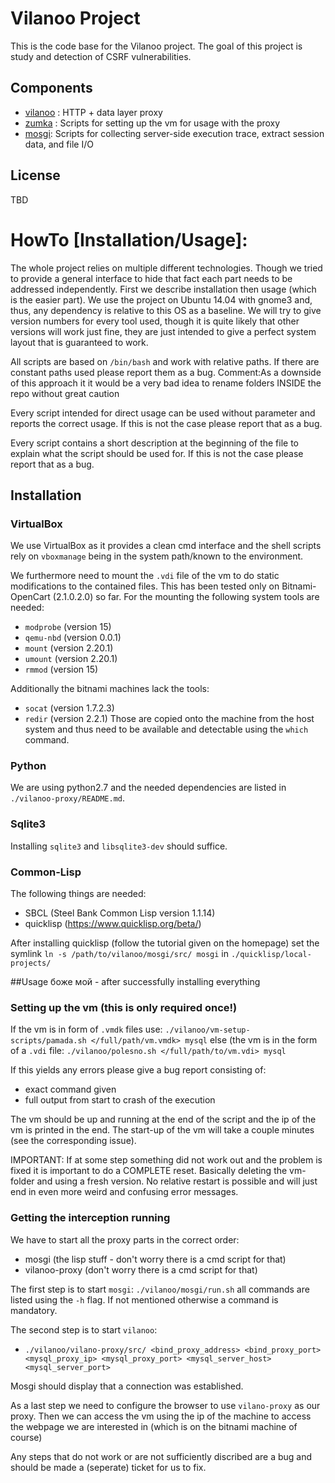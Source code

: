 # Vilanoo Project

This is the code base for the Vilanoo project. The goal of this project is study and detection of CSRF vulnerabilities.

## Components

 * [vilanoo](vilanoo-proxy/README.md) : HTTP + data layer proxy
 * [zumka](vm-setup-scripts/README.md) : Scripts for setting up the vm for usage with the proxy
 * [mosgi](mosgi/README.md): Scripts for collecting server-side execution trace, extract session data, and file I/O
## License
  TBD

# HowTo [Installation/Usage]:

The whole project relies on multiple different technologies. Though we tried to provide a general interface
to hide that fact each part needs to be addressed independently. First we describe installation then 
usage (which is the easier part). We use the project on Ubuntu 14.04 with gnome3 and, thus, any dependency
is relative to this OS as a baseline. We will try to give version numbers for every tool used, though it
is quite likely that other versions will work just fine, they are just intended to give a perfect system
layout that is guaranteed to work.

All scripts are based on `/bin/bash` and work with relative paths. If there are constant paths used please 
report them as a bug.
Comment:As a downside of this approach it it would be a very bad idea to rename folders INSIDE the repo without
       great caution

Every script intended for direct usage can be used without parameter and reports the correct usage.
If this is not the case please report that as a bug.

Every script contains a short description at the beginning of the file to explain what the script should be
used for. If this is not the case please report that as a bug.

## Installation

### VirtualBox
We use VirtualBox as it provides a clean cmd interface and the shell scripts rely on `vboxmanage` being
in the system path/known to the environment.

We furthermore need to mount the `.vdi` file of the vm to do static modifications to the contained files.
This has been tested only on Bitnami-OpenCart (2.1.0.2.0) so far. For the mounting the following system
tools are needed:
* `modprobe` (version 15)
* `qemu-nbd` (version 0.0.1)
* `mount`    (version 2.20.1)
* `umount`   (version 2.20.1)
* `rmmod`    (version 15)

Additionally the bitnami machines lack the tools:
* `socat` (version 1.7.2.3)
* `redir` (version 2.2.1)
Those are copied onto the machine from the host system and thus need to be available and detectable using the
`which` command.



### Python
We are using python2.7 and the needed dependencies are listed in `./vilanoo-proxy/README.md`.


### Sqlite3
Installing `sqlite3` and `libsqlite3-dev` should suffice.


### Common-Lisp 
The following things are needed:
* SBCL (Steel Bank Common Lisp version 1.1.14)
* quicklisp (https://www.quicklisp.org/beta/)

After installing quicklisp (follow the tutorial given on the homepage) set the symlink
`ln -s /path/to/vilanoo/mosgi/src/ mosgi` in `./quicklisp/local-projects/`


##Usage
боже мой - after successfully installing everything

### Setting up the vm (this is only required once!)

If the vm is in form of `.vmdk` files use:
`./vilanoo/vm-setup-scripts/pamada.sh </full/path/vm.vmdk> mysql`
else (the vm is in the form of a `.vdi` file:
`./vilanoo/polesno.sh </full/path/to/vm.vdi> mysql`

If this yields any errors please give a bug report consisting of:
* exact command given
* full output from start to crash of the execution

The vm should be up and running at the end of the script and the ip
of the vm is printed in the end. The start-up of the vm will take
a couple minutes (see the corresponding issue).

IMPORTANT: If at some step something did not work out and the problem
is fixed it is important to do a COMPLETE reset. Basically deleting the
vm-folder and using a fresh version. No relative restart is possible and
will just end in even more weird and confusing error messages.


### Getting the interception running

We have to start all the proxy parts in the correct order:
* mosgi (the lisp stuff - don't worry there is a cmd script for that)
* vilanoo-proxy  (don't worry there is a cmd script for that)

The first step is to start `mosgi`: `./vilanoo/mosgi/run.sh` all commands
are listed using the `-h` flag. If not mentioned otherwise a command is
mandatory.

The second step is to start `vilanoo`: 
* `./vilanoo/vilano-proxy/src/ <bind_proxy_address> <bind_proxy_port> <mysql_proxy_ip> <mysql_proxy_port> <mysql_server_host> <mysql_server_port>`

Mosgi should display that a connection was established.

As a last step we need to configure the browser to use `vilano-proxy` as our proxy.
Then we can access the vm using the ip of the machine to access the webpage we are
interested in (which is on the bitnami machine of course)


Any steps that do not work or are not sufficiently discribed are a bug and should be
made a (seperate) ticket for us to fix.